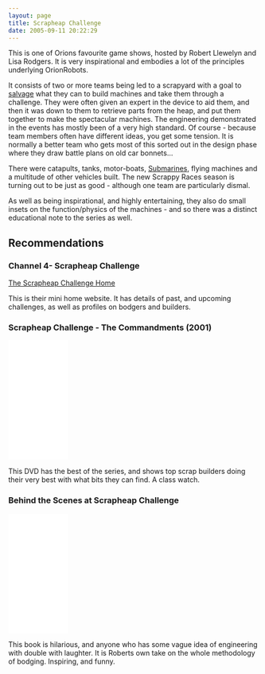 ```yaml
---
layout: page
title: Scrapheap Challenge
date: 2005-09-11 20:22:29
---
```

This is one of Orions favourite game shows, hosted by Robert Llewelyn and Lisa Rodgers. It is very inspirational and embodies a lot of the principles underlying OrionRobots.

It consists of two or more teams being led to a scrapyard with a goal to [salvage](/wiki/salvage_tips.html "Tips on pulling stuff apart to build robots. How, where and what.") what they can to build machines and take them through a challenge. They were often given an expert in the device to aid them, and then it was down to them to retrieve parts from the heap, and put them together to make the spectacular machines. The engineering demonstrated in the events has mostly been of a very high standard. Of course - because team members often have different ideas, you get some tension. It is normally a better team who gets most of this sorted out in the design phase where they draw battle plans on old car bonnets...

There were catapults, tanks, motor-boats, [Submarines](/wiki/submarine.html "SubMarine"), flying machines and a multitude of other vehicles built. The new Scrappy Races season is turning out to be just as good - although one team are particularly dismal.

As well as being inspirational, and highly entertaining, they also do small insets on the function/physics of the machines - and so there was a distinct educational note to the series as well.

## Recommendations

### Channel 4- Scrapheap Challenge

[The Scrapheap Challenge Home](https://www.channel4.com/programmes/scrapheap-challenge)

This is their mini home website. It has details of past, and upcoming challenges, as well as profiles on bodgers and builders.

### Scrapheap Challenge - The Commandments (2001)

<iframe style="width:120px;height:240px;" marginwidth="0" marginheight="0" scrolling="no" frameborder="0" src="//ws-eu.amazon-adsystem.com/widgets/q?ServiceVersion=20070822&OneJS=1&Operation=GetAdHtml&MarketPlace=GB&source=ss&ref=as_ss_li_til&ad_type=product_link&tracking_id=orionrobots-21&language=en_GB&marketplace=amazon&region=GB&placement=B00005O0SA&asins=B00005O0SA&linkId=23b6effbd0c1bfdace87d5a8effe6f37&show_border=true&link_opens_in_new_window=true"></iframe>

This DVD has the best of the series, and shows top scrap builders doing their very best with what bits they can find. A class watch.

### Behind the Scenes at Scrapheap Challenge


<iframe style="width:120px;height:240px;" marginwidth="0" marginheight="0" scrolling="no" frameborder="0" src="//ws-eu.amazon-adsystem.com/widgets/q?ServiceVersion=20070822&OneJS=1&Operation=GetAdHtml&MarketPlace=GB&source=ss&ref=as_ss_li_til&ad_type=product_link&tracking_id=orionrobots-21&language=en_GB&marketplace=amazon&region=GB&placement=0752219995&asins=0752219995&linkId=eeed5dddfc43ab2941add708a31bd535&show_border=true&link_opens_in_new_window=true"></iframe>

This book is hilarious, and anyone who has some vague idea of engineering with double with laughter. It is Roberts own take on the whole methodology of bodging. Inspiring, and funny.
